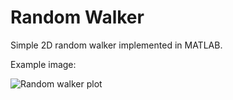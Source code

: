 Random Walker
===

Simple 2D random walker implemented in MATLAB.

Example image:

![Random walker plot](http://liannemeah.co.uk/images/rw.png)